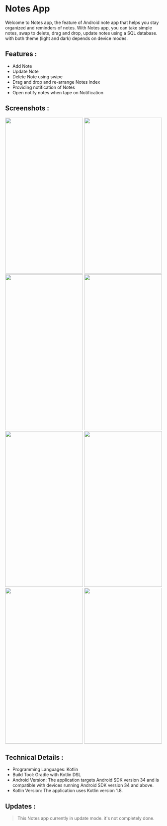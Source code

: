 # Notes App

Welcome to Notes app, the feature of Android note app that helps you stay organized and reminders of notes. With Notes app, you can take simple notes, swap to delete, drag and drop, update notes using a SQL database. with both theme (light and dark) depends on device modes. 

## Features :
* Add Note
* Update Note
* Delete Note using swipe
* Drag and drop and re-arrange Notes index
* Providing notification of Notes
* Open notify notes when tape on Notification

## Screenshots :

<img src="https://github.com/VasantDave/Notes_app/assets/142881259/874ada68-5253-42f7-bddd-f9f0b0bd5dd9" width="250" height="500">
<img src="https://github.com/VasantDave/Notes_app/assets/142881259/77e8d55c-171f-4234-b05f-ae1da3d81665" width="250" height="500">
<img src="https://github.com/VasantDave/Notes_app/assets/142881259/32f62690-9234-4911-a05c-8e78b459c877" width="250" height="500">
<img src="https://github.com/VasantDave/Notes_app/assets/142881259/73155771-d8f0-4d88-a972-ac60b15c6a77" width="250" height="500">
<img src="https://github.com/VasantDave/Notes_app/assets/142881259/9df70f4d-269a-443a-8982-15777bcc8afd" width="250" height="500">
<img src="https://github.com/VasantDave/Notes_app/assets/142881259/343efef9-a374-4479-8360-c7547ad96621" width="250" height="500">
<img src="https://github.com/VasantDave/Notes_app/assets/142881259/749eb099-4256-449c-9de3-c78837206eeb" width="250" height="500">
<img src="https://github.com/VasantDave/Notes_app/assets/142881259/4d955c66-9937-4658-b583-d4894a03242e" width="250" height="500">

## Technical Details :
* Programming Languages: Kotlin
* Build Tool: Gradle with Kotlin DSL
* Android Version: The application targets Android SDK version 34 and is compatible with devices running Android SDK version 34 and above.
* Kotlin Version: The application uses Kotlin version 1.8.

## Updates :
> This Notes app currently in update mode. it's not completely done.

